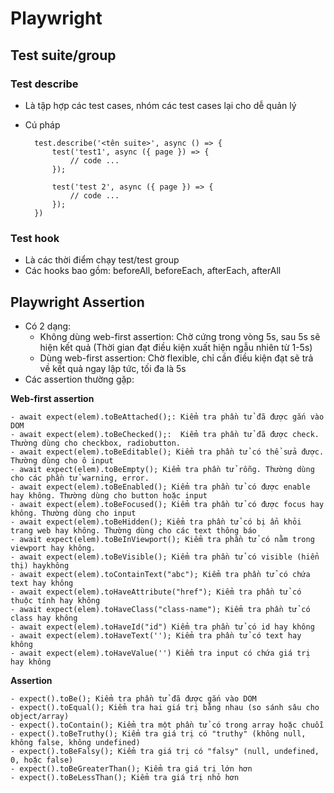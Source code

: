 # Playwright
## Test suite/group
### Test describe
- Là tập hợp các test cases, nhóm các test cases lại cho dễ quản lý
- Cú pháp

        test.describe('<tên suite>', async () => { 
            test('test1', async ({ page }) => {
                // code ...
            });

            test('test 2', async ({ page }) => {
                // code ...
            });
        })

### Test hook
- Là các thời điểm chạy test/test group
- Các hooks bao gồm: beforeAll, beforeEach, afterEach, afterAll
## Playwright Assertion
- Có 2 dạng: 
    - Không dùng web-first assertion: Chờ cứng trong vòng 5s, sau 5s sẽ hiện kết quả (Thời gian đạt điều kiện xuất hiện ngẫu nhiên từ 1-5s)
    - Dùng web-first assertion: Chờ flexible, chỉ cần điều kiện đạt sẽ trả về kết quả ngay lập tức, tối đa là 5s
- Các assertion thường gặp: 

**Web-first assertion**

    - await expect(elem).toBeAttached();: Kiểm tra phần tử đã được gắn vào DOM
    - await expect(elem).toBeChecked();:  Kiểm tra phần tử đã được check. Thường dùng cho checkbox, radiobutton.
    - await expect(elem).toBeEditable(); Kiểm tra phần tử có thể sửa được. Thường dùng cho ô input
    - await expect(elem).toBeEmpty(); Kiểm tra phần tử rỗng. Thường dùng cho các phần tử warning, error.
    - await expect(elem).toBeEnabled(); Kiểm tra phần tử có được enable hay không. Thường dùng cho button hoặc input
    - await expect(elem).toBeFocused(); Kiểm tra phần tử có được focus hay không. Thường dùng cho input
    - await expect(elem).toBeHidden(); Kiểm tra phần tử có bị ẩn khỏi trang web hay không. Thường dùng cho các text thông báo
    - await expect(elem).toBeInViewport(); Kiểm tra phần tử có nằm trong viewport hay không.
    - await expect(elem).toBeVisible(); Kiểm tra phần tử có visible (hiển thị) haykhông
    - await expect(elem).toContainText("abc"); Kiểm tra phần tử có chứa text hay không
    - await expect(elem).toHaveAttribute("href"); Kiểm tra phần tử có thuộc tính hay không
    - await expect(elem).toHaveClass("class-name"); Kiểm tra phần tử có class hay không
    - await expect(elem).toHaveId("id") Kiểm tra phần tử có id hay không
    - await expect(elem).toHaveText(''); Kiểm tra phần tử có text hay không
    - await expect(elem).toHaveValue('') Kiểm tra input có chứa giá trị hay không

**Assertion**

    - expect().toBe(); Kiểm tra phần tử đã được gắn vào DOM
    - expect().toEqual(); Kiểm tra hai giá trị bằng nhau (so sánh sâu cho object/array)
    - expect().toContain(); Kiểm tra một phần tử có trong array hoặc chuỗi
    - expect().toBeTruthy(); Kiểm tra giá trị có "truthy" (không null, không false, không undefined)
    - expect().toBeFalsy(); Kiểm tra giá trị có "falsy" (null, undefined, 0, hoặc false)
    - expect().toBeGreaterThan(); Kiểm tra giá trị lớn hơn
    - expect().toBeLessThan(); Kiểm tra giá trị nhỏ hơn
